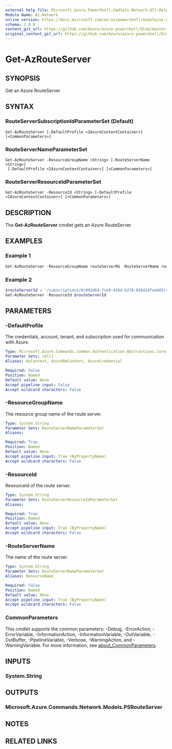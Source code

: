 ```yaml
---
external help file: Microsoft.Azure.PowerShell.Cmdlets.Network.dll-Help.xml
Module Name: Az.Network
online version: https://docs.microsoft.com/en-us/powershell/module/az.network/get-azrouteserver
schema: 2.0.0
content_git_url: https://github.com/Azure/azure-powershell/blob/master/src/Network/Network/help/Get-AzRouteServer.md
original_content_git_url: https://github.com/Azure/azure-powershell/blob/master/src/Network/Network/help/Get-AzRouteServer.md
---
```


# Get-AzRouteServer

## SYNOPSIS
Get an Azure RouteServer

## SYNTAX

### RouteServerSubscriptionIdParameterSet (Default)
```
Get-AzRouteServer [-DefaultProfile <IAzureContextContainer>] [<CommonParameters>]
```

### RouteServerNameParameterSet
```
Get-AzRouteServer -ResourceGroupName <String> [-RouteServerName <String>]
 [-DefaultProfile <IAzureContextContainer>] [<CommonParameters>]
```

### RouteServerResourceIdParameterSet
```
Get-AzRouteServer -ResourceId <String> [-DefaultProfile <IAzureContextContainer>] [<CommonParameters>]
```

## DESCRIPTION
The **Get-AzRouteServer** cmdlet gets an Azure RouteServer

## EXAMPLES

### Example 1
```powershell
Get-AzRouteServer -ResourceGroupName routeServerRG -RouteServerName routeServer
```

### Example 2
```powershell
$routeServerId = '/subscriptions/8c992d64-fce9-426d-b278-85642dfeab03/resourceGroups/routeServerRG/providers/Microsoft.Network/virtualHubs/routeServer'
Get-AzRouteServer -ResourceId $routeServerId
```
## PARAMETERS

### -DefaultProfile
The credentials, account, tenant, and subscription used for communication with Azure.

```yaml
Type: Microsoft.Azure.Commands.Common.Authentication.Abstractions.Core.IAzureContextContainer
Parameter Sets: (All)
Aliases: AzContext, AzureRmContext, AzureCredential

Required: False
Position: Named
Default value: None
Accept pipeline input: False
Accept wildcard characters: False
```

### -ResourceGroupName
The resource group name of the route server.

```yaml
Type: System.String
Parameter Sets: RouteServerNameParameterSet
Aliases:

Required: True
Position: Named
Default value: None
Accept pipeline input: True (ByPropertyName)
Accept wildcard characters: False
```

### -ResourceId
ResourceId of the route server.

```yaml
Type: System.String
Parameter Sets: RouteServerResourceIdParameterSet
Aliases:

Required: True
Position: Named
Default value: None
Accept pipeline input: True (ByPropertyName)
Accept wildcard characters: False
```

### -RouteServerName
The name of the route server.

```yaml
Type: System.String
Parameter Sets: RouteServerNameParameterSet
Aliases: ResourceName

Required: False
Position: Named
Default value: None
Accept pipeline input: True (ByPropertyName)
Accept wildcard characters: False
```

### CommonParameters
This cmdlet supports the common parameters: -Debug, -ErrorAction, -ErrorVariable, -InformationAction, -InformationVariable, -OutVariable, -OutBuffer, -PipelineVariable, -Verbose, -WarningAction, and -WarningVariable. For more information, see [about_CommonParameters](http://go.microsoft.com/fwlink/?LinkID=113216).

## INPUTS

### System.String

## OUTPUTS

### Microsoft.Azure.Commands.Network.Models.PSRouteServer

## NOTES

## RELATED LINKS
